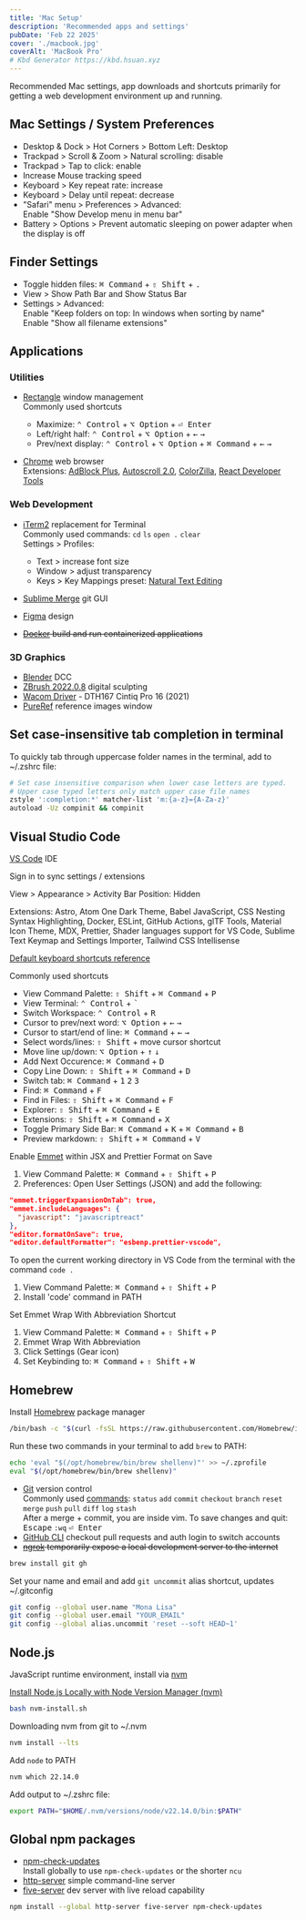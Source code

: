 ```yaml
---
title: 'Mac Setup'
description: 'Recommended apps and settings'
pubDate: 'Feb 22 2025'
cover: './macbook.jpg'
coverAlt: 'MacBook Pro'
# Kbd Generator https://kbd.hsuan.xyz
---
```


Recommended Mac settings, app downloads and shortcuts primarily for getting a web development
environment up and running.

## Mac Settings / System Preferences

- Desktop & Dock > Hot Corners > Bottom Left: Desktop
- Trackpad > Scroll & Zoom > Natural scrolling: disable
- Trackpad > Tap to click: enable
- Increase Mouse tracking speed
- Keyboard > Key repeat rate: increase
- Keyboard > Delay until repeat: decrease
- "Safari" menu > Preferences > Advanced:  
  Enable "Show Develop menu in menu bar"
- Battery > Options > Prevent automatic sleeping on power adapter when the display is off

## Finder Settings

- Toggle hidden files: <kbd>⌘ Command</kbd> + <kbd>⇧ Shift</kbd> + <kbd>.</kbd>
- View > Show Path Bar and Show Status Bar
- Settings > Advanced:  
  Enable "Keep folders on top: In windows when sorting by name"  
  Enable "Show all filename extensions"

## Applications

### Utilities

- [Rectangle](https://rectangleapp.com) window management  
  Commonly used shortcuts

  - Maximize: <kbd>⌃ Control</kbd> + <kbd>⌥ Option</kbd> + <kbd>⏎ Enter</kbd>
  - Left/right half: <kbd>⌃ Control</kbd> + <kbd>⌥ Option</kbd> + <kbd>←</kbd> <kbd>→</kbd>
  - Prev/next display: <kbd>⌃ Control</kbd> + <kbd>⌥ Option</kbd> + <kbd>⌘ Command</kbd> +
    <kbd>←</kbd> <kbd>→</kbd>

- [Chrome](https://www.google.com/chrome) web browser  
  Extensions: [AdBlock Plus](https://chromewebstore.google.com/detail/adblock-plus-free-ad-bloc/cfhdojbkjhnklbpkdaibdccddilifddb),
  [Autoscroll 2.0](https://chromewebstore.google.com/detail/autoscroll-20/kkgmmlflilcfcogmfpnhakfamdkdcbpl),
  [ColorZilla](https://chromewebstore.google.com/detail/colorzilla/bhlhnicpbhignbdhedgjhgdocnmhomnp),
  [React Developer Tools](https://chromewebstore.google.com/detail/react-developer-tools/fmkadmapgofadopljbjfkapdkoienihi)

### Web Development

- [iTerm2](https://iterm2.com) replacement for Terminal  
  Commonly used commands: `cd` `ls` `open .` `clear`  
  Settings > Profiles:

  - Text > increase font size
  - Window > adjust transparency
  - Keys > Key Mappings preset: [Natural Text Editing](https://superuser.com/a/1704086)

- [Sublime Merge](https://www.sublimemerge.com) git GUI
- [Figma](https://www.figma.com/downloads/) design
- ~~[Docker](https://www.docker.com) build and run containerized applications~~

### 3D Graphics

- [Blender](https://www.blender.org/download/) DCC
- [ZBrush 2022.0.8](https://pixologic.com/my-licenses/) digital sculpting
- [Wacom Driver](https://www.wacom.com/en-us/support/product-support/drivers) - DTH167 Cintiq Pro 16
  (2021)
- [PureRef](https://www.pureref.com) reference images window

## Set case-insensitive tab completion in terminal

To quickly tab through uppercase folder names in the terminal, add to ~/.zshrc file:

```bash
# Set case insensitive comparison when lower case letters are typed.
# Upper case typed letters only match upper case file names
zstyle ':completion:*' matcher-list 'm:{a-z}={A-Za-z}'
autoload -Uz compinit && compinit
```

## Visual Studio Code

[VS Code](https://code.visualstudio.com/download) IDE

Sign in to sync settings / extensions

View > Appearance > Activity Bar Position: Hidden

Extensions: Astro, Atom One Dark Theme, Babel JavaScript, CSS Nesting Syntax Highlighting, Docker,
ESLint, GitHub Actions, glTF Tools, Material Icon Theme, MDX, Prettier, Shader languages support for
VS Code, Sublime Text Keymap and Settings Importer, Tailwind CSS Intellisense

[Default keyboard shortcuts reference](https://code.visualstudio.com/docs/reference/default-keybindings)

Commonly used shortcuts

- View Command Palette: <kbd>⇧ Shift</kbd> + <kbd>⌘ Command</kbd> + <kbd>P</kbd>
- View Terminal: <kbd>⌃ Control</kbd> + <kbd>`</kbd>
- Switch Workspace: <kbd>⌃ Control</kbd> + <kbd>R</kbd>
- Cursor to prev/next word: <kbd>⌥ Option</kbd> + <kbd>←</kbd> <kbd>→</kbd>
- Cursor to start/end of line: <kbd>⌘ Command</kbd> + <kbd>←</kbd> <kbd>→</kbd>
- Select words/lines: <kbd>⇧ Shift</kbd> + move cursor shortcut
- Move line up/down: <kbd>⌥ Option</kbd> + <kbd>↑</kbd> <kbd>↓</kbd>
- Add Next Occurence: <kbd>⌘ Command</kbd> + <kbd>D</kbd>
- Copy Line Down: <kbd>⇧ Shift</kbd> + <kbd>⌘ Command</kbd> + <kbd>D</kbd>
- Switch tab: <kbd>⌘ Command</kbd> + <kbd>1</kbd> <kbd>2</kbd> <kbd>3</kbd>
- Find: <kbd>⌘ Command</kbd> + <kbd>F</kbd>
- Find in Files: <kbd>⇧ Shift</kbd> + <kbd>⌘ Command</kbd> + <kbd>F</kbd>
- Explorer: <kbd>⇧ Shift</kbd> + <kbd>⌘ Command</kbd> + <kbd>E</kbd>
- Extensions: <kbd>⇧ Shift</kbd> + <kbd>⌘ Command</kbd> + <kbd>X</kbd>
- Toggle Primary Side Bar: <kbd>⌘ Command</kbd> + <kbd>K</kbd> + <kbd>⌘ Command</kbd> + <kbd>B</kbd>
- Preview markdown: <kbd>⇧ Shift</kbd> + <kbd>⌘ Command</kbd> + <kbd>V</kbd>

Enable [Emmet](https://emmet.io) within JSX and Prettier Format on Save

1. View Command Palette: <kbd>⌘ Command</kbd> + <kbd>⇧ Shift</kbd> + <kbd>P</kbd>
2. Preferences: Open User Settings (JSON) and add the following:

```json
"emmet.triggerExpansionOnTab": true,
"emmet.includeLanguages": {
  "javascript": "javascriptreact"
},
"editor.formatOnSave": true,
"editor.defaultFormatter": "esbenp.prettier-vscode",
```

To open the current working directory in VS Code from the terminal with the command `code .`

1. View Command Palette: <kbd>⌘ Command</kbd> + <kbd>⇧ Shift</kbd> + <kbd>P</kbd>
2. Install 'code' command in PATH

Set Emmet Wrap With Abbreviation Shortcut

1. View Command Palette: <kbd>⌘ Command</kbd> + <kbd>⇧ Shift</kbd> + <kbd>P</kbd>
2. Emmet Wrap With Abbreviation
3. Click Settings (Gear icon)
4. Set Keybinding to: <kbd>⌘ Command</kbd> + <kbd>⇧ Shift</kbd> + <kbd>W</kbd>
<!-- `Ctrl + Shift + W` is default on Windows -->

## Homebrew

Install [Homebrew](https://brew.sh) package manager

```bash
/bin/bash -c "$(curl -fsSL https://raw.githubusercontent.com/Homebrew/install/HEAD/install.sh)"
```

Run these two commands in your terminal to add `brew` to PATH:

```bash
echo 'eval "$(/opt/homebrew/bin/brew shellenv)"' >> ~/.zprofile
eval "$(/opt/homebrew/bin/brew shellenv)"
```

- [Git](https://git-scm.com) version control  
  Commonly used [commands](https://git-scm.com/docs): `status` `add` `commit` `checkout` `branch`
  `reset` `merge` `push` `pull` `diff` `log` `stash`  
  After a merge + commit, you are inside vim. To save changes and quit:  
  <kbd>Escape</kbd> `:wq` <kbd>⏎ Enter</kbd>
- [GitHub CLI](https://cli.github.com) checkout pull requests and auth login to switch accounts
- ~~[ngrok](https://ngrok.com/docs/getting-started) temporarily expose a local development server to
  the internet~~

```bash
brew install git gh
```

Set your name and email and add `git uncommit` alias shortcut, updates ~/.gitconfig

```bash
git config --global user.name "Mona Lisa"
git config --global user.email "YOUR_EMAIL"
git config --global alias.uncommit 'reset --soft HEAD~1'
```

## Node.js

JavaScript runtime environment, install via
[nvm](https://github.com/nvm-sh/nvm#installing-and-updating)

[Install Node.js Locally with Node Version Manager (nvm)](https://heynode.com/tutorial/install-nodejs-locally-nvm)

```bash
bash nvm-install.sh
```

Downloading nvm from git to ~/.nvm

```bash
nvm install --lts
```

Add `node` to PATH

```bash
nvm which 22.14.0
```

Add output to ~/.zshrc file:

```bash
export PATH="$HOME/.nvm/versions/node/v22.14.0/bin:$PATH"
```

## Global npm packages

- [npm-check-updates](https://github.com/raineorshine/npm-check-updates)  
  Install globally to use `npm-check-updates` or the shorter `ncu`
- [http-server](https://github.com/http-party/http-server) simple command-line server
- [five-server](https://github.com/yandeu/five-server) dev server with live reload capability

```bash
npm install --global http-server five-server npm-check-updates
```
